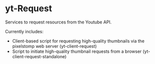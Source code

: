 # yt-Request
Services to request resources from the Youtube API.

Currently includes: 
* Client-based script for requesting high-quality thumbnails via the pixelstomp web server  (yt-client-request)
* Script to initiate high-quality thumbnail requests from a browser  (yt-client-request-standalone)
